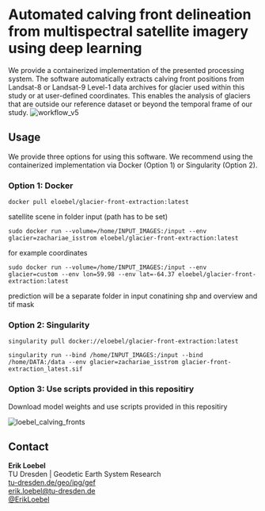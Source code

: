 # Automated calving front delineation from multispectral satellite imagery using deep learning

We provide a containerized implementation of the presented processing system. The software automatically extracts calving front positions from Landsat-8 or Landsat-9 Level-1 data archives for glacier used within this study or at user-defined coordinates. This enables the analysis of glaciers that are outside our reference dataset or beyond the temporal frame of our study.
![workflow_v5](https://user-images.githubusercontent.com/68990782/225638941-61c5c4ca-3319-4894-92aa-f81d853dbf15.png)


## Usage
We provide three options for using this software. We recommend using the containerized implementation via Docker (Option 1) or Singularity (Option 2).
### Option 1: Docker
```
docker pull eloebel/glacier-front-extraction:latest
```

satellite scene in folder input (path has to be set)

```
sudo docker run --volume=/home/INPUT_IMAGES:/input --env glacier=zachariae_isstrom eloebel/glacier-front-extraction:latest
```

for example coordinates

```
sudo docker run --volume=/home/INPUT_IMAGES:/input --env glacier=custom --env lon=59.98 --env lat=-64.37 eloebel/glacier-front-extraction:latest
```

prediction will be a separate folder in input conatining shp and overview and tif mask
### Option 2: Singularity
```
singularity pull docker://eloebel/glacier-front-extraction:latest
```
```
singularity run --bind /home/INPUT_IMAGES:/input --bind /home/DATA:/data --env glacier=zachariae_isstrom glacier-front-extraction_latest.sif
```
### Option 3: Use scripts provided in this repositiry
Download model weights and use scripts provided in this repositiry


![loebel_calving_fronts](https://user-images.githubusercontent.com/68990782/225654755-5d85399f-11a8-40a3-b217-dfc1cc002a63.gif)


## Contact
**Erik Loebel**  
TU Dresden | Geodetic Earth System Research   
[tu-dresden.de/geo/ipg/gef](https://tu-dresden.de/bu/umwelt/geo/ipg/gef)  
[erik.loebel@tu-dresden.de](mailto:erik.Loebel@tu-dresden.de)  
[@ErikLoebel](https://twitter.com/erikloebel)  
